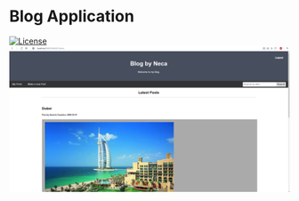 # Blog Application
[![License](https://img.shields.io/badge/License-Apache%202.0-blue.svg)](https://opensource.org/licenses/Apache-2.0)
![img1](https://github.com/nemanjajokic/SpringMVC-Hibernate-Blog/blob/master/preview/img1.png)
